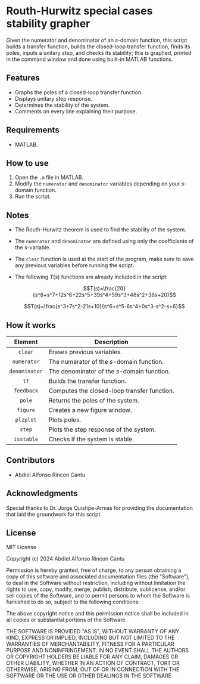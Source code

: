 # Routh-Hurwitz special cases stability grapher #
Given the numerator and denominator of an $s$-domain function, this script builds a transfer function, builds the closed-loop transfer function, finds its poles, inputs a unitary step, and checks its stability; this is graphed, printed in the command window and done using built-in MATLAB functions.

## Features ##
- Graphs the poles of a closed-loop transfer function.
- Displays unitary step response.
- Determines the stability of the system.
- Comments on every line explaining their purpose.

## Requirements ##
- MATLAB.

## How to use ##
1. Open the `.m` file in MATLAB.
2. Modify the `numerator` and `denominator` variables depending on your $s$-domain function.
3. Run the script.

## Notes ##
- The Routh-Hurwitz theorem is used to find the stability of the system.
- The `numerator` and `denominator` are defined using only the coefficients of the $s$-variable.
- The `clear` function is used at the start of the program, make sure to save any previous variables before running the script.
- The following $T(s)$ functions are already included in the script:
  
  $$T(s)=\frac{20}{s^8+s^7+12s^6+22s^5+39s^4+59s^3+48s^2+38s+20}$$

  $$T(s)=\frac{s^3+7s^2-21s+10}{s^6+s^5-6s^4+0s^3-s^2-s+6}$$

## How it works ##
| Element       | Description                                     |
|:-------------:|-------------------------------------------------|
| `clear`       | Erases previous variables.                      |
| `numerator`   | The numerator of the $s$-domain function.          |
| `denominator` | The denominator of the $s$-domain function.        |
| `tf`          | Builds the transfer function.                    |
| `feedback`    | Computes the closed-loop transfer function.     |
| `pole`        | Returns the poles of the system.                |
| `figure`      | Creates a new figure window.                    |
| `plzplot`     | Plots poles.                                    |
| `step`        | Plots the step response of the system.          |
| `isstable`    | Checks if the system is stable.                 |


## Contributors ##
- Abdiel Alfonso Rincon Cantu

## Acknowledgments ##
Special thanks to Dr. Jorge Quishpe-Armas for providing the documentation that laid the groundwork for this script.

## **License** ##  
MIT License

Copyright (c) 2024 Abdiel Alfonso Rincon Cantu

Permission is hereby granted, free of charge, to any person obtaining a copy
of this software and associated documentation files (the "Software"), to deal
in the Software without restriction, including without limitation the rights
to use, copy, modify, merge, publish, distribute, sublicense, and/or sell
copies of the Software, and to permit persons to whom the Software is
furnished to do so, subject to the following conditions:

The above copyright notice and this permission notice shall be included in all
copies or substantial portions of the Software.

THE SOFTWARE IS PROVIDED "AS IS", WITHOUT WARRANTY OF ANY KIND, EXPRESS OR
IMPLIED, INCLUDING BUT NOT LIMITED TO THE WARRANTIES OF MERCHANTABILITY,
FITNESS FOR A PARTICULAR PURPOSE AND NONINFRINGEMENT. IN NO EVENT SHALL THE
AUTHORS OR COPYRIGHT HOLDERS BE LIABLE FOR ANY CLAIM, DAMAGES OR OTHER
LIABILITY, WHETHER IN AN ACTION OF CONTRACT, TORT OR OTHERWISE, ARISING FROM,
OUT OF OR IN CONNECTION WITH THE SOFTWARE OR THE USE OR OTHER DEALINGS IN THE
SOFTWARE.
